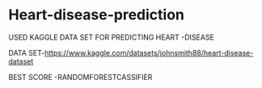 # Heart-disease-prediction
USED KAGGLE DATA SET FOR PREDICTING HEART -DISEASE

 DATA SET-https://www.kaggle.com/datasets/johnsmith88/heart-disease-dataset


BEST SCORE -RANDOMFORESTCASSIFIER
